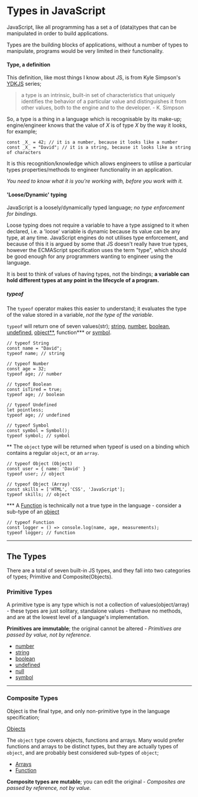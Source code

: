 # Types in JavaScript

JavaScript, like all programming has a set a of (data)types that can be manipulated in order to build applications.

Types are the building blocks of applications, without a number of types to manipulate, programs would be very limited in their functionality.

#### Type, a definition

This definition, like most things I know about JS, is from Kyle Simpson's [YDKJS](https://github.com/getify/You-Dont-Know-JS) series;

> a type is an intrinsic, built-in set of characteristics that uniquely identifies the behavior of a particular value and distinguishes it from other values, both to the engine and to the developer. - K. Simpson

So, a type is a thing in a language which is recognisable by its make-up; engine/engineer knows that the value of _X_ is of type _X_ by the way it looks, for example;

```
const _X_ = 42; // it is a number, because it looks like a number
const _X_ = "David"; // it is a string, because it looks like a string of characters
```

It is this recognition/knowledge which allows engineers to utilise a particular types properties/methods to engineer functionality in an application.

_You need to know what it is you're working with, before you work with it._

#### 'Loose/Dynamic' typing

JavaScript is a loosely/dynamically typed language; _no type enforcement for bindings._

Loose typing does not require a variable to have a type assigned to it when declared, i.e. a 'loose' variable is dynamic because its value can be any type, at any time. JavaScript engines do not utilises type enforcement, and because of this it is argued by some that JS doesn't really have true types, however the ECMAScript specification uses the term "type", which should be good enough for any programmers wanting to engineer using the language.

It is best to think of values of having types, not the bindings; **a variable can hold different types at any point in the lifecycle of a program.**

##### typeof

The `typeof` operator makes this easier to understand; it evaluates the type of the value stored in a variable, _not the type of the variable_.

`typeof` will return one of seven values(str); [string](primitives/string), [number](primitives/number), [boolean](primitives/boolean), [undefined](primitives/undefined), [object\*\*](composite/object), function\*\*\* or [symbol](primitives/symbol).

```
// typeof String
const name = "David";
typeof name; // string

// typeof Number
const age = 32;
typeof age; // number

// typeof Boolean
const isTired = true;
typeof age; // boolean

// typeof Undefined
let pointless;
typeof age; // undefined

// typeof Symbol
const symbol = Symbol();
typeof symbol; // symbol
```

\*\* The `object` type will be returned when typeof is used on a binding which contains a regular `object`, or an `array`.

```
// typeof Object (Object)
const user = { name: 'David' }
typeof user; // object

// typeof Object (Array)
const skills = ['HTML', 'CSS', 'JavaScript'];
typeof skills; // object
```

\*\*\* A [Function](composite/function) is technically not a true type in the language - consider a sub-type of an [object](composite/object)

```
// typeof Function
const logger = () => console.log(name, age, measurements);
typeof logger; // function
```

---

## The Types

There are a total of seven built-in JS types, and they fall into two categories of types; Primitive and Composite(Objects).

### **Primitive Types**

A primitive type is any type which is not a collection of values(object/array) - these types are just solitary, standalone values - thethave no methods, and are at the lowest level of a language's implementation.

**Primitives are immutable**; the original cannot be altered - _*Primitives are passed by value, not by reference*_.

- [number](primitives/number)
- [string](primitives/string)
- [boolean](primitives/boolean)
- [undefined](primitives/undefined)
- [null](primitives/null)
- [symbol](primitives/symbol)

---

### **Composite Types**

Object is the final type, and only non-primitive type in the language specification;

[Objects](composite/object)

The `object` type covers objects, functions and arrays. Many would prefer functions and arrays to be distinct types, but they are actually types of `object`, and are probably best considered sub-types of `object`;

- [Arrays](composite/arrays)
- [Function](composite/function)

**Composite types are mutable**; you can edit the original - _*Composites are passed by reference, not by value*_.
